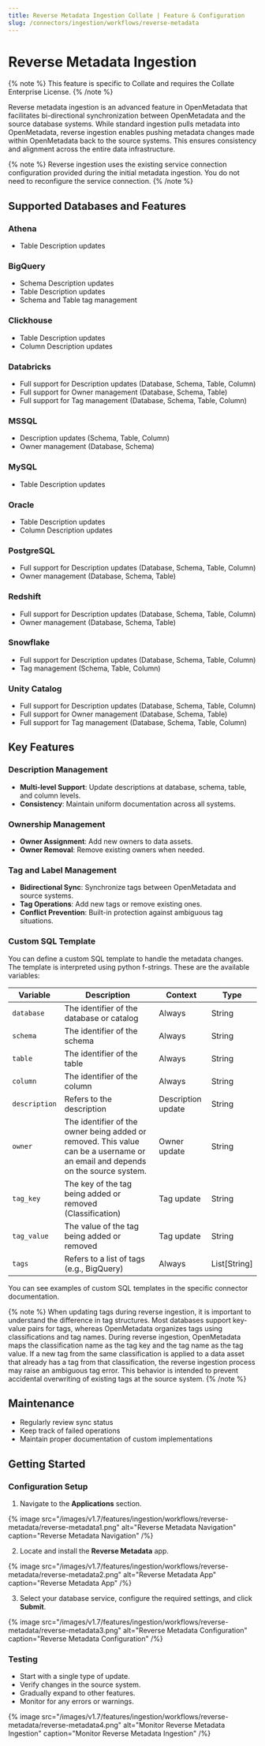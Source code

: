```yaml
---
title: Reverse Metadata Ingestion Collate | Feature & Configuration
slug: /connectors/ingestion/workflows/reverse-metadata
---
```


# Reverse Metadata Ingestion
{% note %}
This feature is specific to Collate and requires the Collate Enterprise License.
{% /note %}

Reverse metadata ingestion is an advanced feature in OpenMetadata that facilitates bi-directional synchronization between OpenMetadata and the source database systems. While standard ingestion pulls metadata into OpenMetadata, reverse ingestion enables pushing metadata changes made within OpenMetadata back to the source systems. This ensures consistency and alignment across the entire data infrastructure.

{% note %}
Reverse ingestion uses the existing service connection configuration provided during the initial metadata ingestion. You do not need to reconfigure the service connection.
{% /note %}

## Supported Databases and Features

### Athena
- Table Description updates

### BigQuery
- Schema Description updates
- Table Description updates
- Schema and Table tag management

### Clickhouse
- Table Description updates
- Column Description updates

### Databricks
- Full support for Description updates (Database, Schema, Table, Column)
- Full support for Owner management (Database, Schema, Table)
- Full support for Tag management (Database, Schema, Table, Column)

### MSSQL
- Description updates (Schema, Table, Column)
- Owner management (Database, Schema)

### MySQL
- Table Description updates

### Oracle
- Table Description updates
- Column Description updates

### PostgreSQL
- Full support for Description updates (Database, Schema, Table, Column)
- Owner management (Database, Schema, Table)

### Redshift
- Full support for Description updates (Database, Schema, Table, Column)
- Owner management (Database, Schema, Table)

### Snowflake
- Full support for Description updates (Database, Schema, Table, Column)
- Tag management (Schema, Table, Column)

### Unity Catalog
- Full support for Description updates (Database, Schema, Table, Column)
- Full support for Owner management (Database, Schema, Table)
- Full support for Tag management (Database, Schema, Table, Column)

## Key Features

### Description Management
- **Multi-level Support**: Update descriptions at database, schema, table, and column levels.
- **Consistency**: Maintain uniform documentation across all systems.

### Ownership Management
- **Owner Assignment**: Add new owners to data assets.
- **Owner Removal**: Remove existing owners when needed.

### Tag and Label Management
- **Bidirectional Sync**: Synchronize tags between OpenMetadata and source systems.
- **Tag Operations**: Add new tags or remove existing ones.
- **Conflict Prevention**: Built-in protection against ambiguous tag situations.

### Custom SQL Template

You can define a custom SQL template to handle the metadata changes. The template is interpreted using python f-strings.
These are the available variables:

| Variable | Description | Context | Type |
|----------|-------------| --- | --- |
| `database` | The identifier of the database or catalog | Always | String |
| `schema` | The identifier of the schema | Always | String |
| `table` | The identifier of the table | Always | String |
| `column` | The identifier of the column | Always | String |
| `description` | Refers to the description | Description update | String |
| `owner` | The identifier of the owner being added or removed. This value can be a username or an email and depends on the source system. | Owner update | String |
| `tag_key` | The key of the tag being added or removed (Classification) | Tag update | String |
| `tag_value` | The value of the tag being added or removed | Tag update | String |
| `tags` | Refers to a list of tags (e.g., BigQuery) | Always | List[String] |

You can see examples of custom SQL templates in the specific connector documentation.

{% note %}
When updating tags during reverse ingestion, it is important to understand the difference in tag structures. Most databases support key-value pairs for tags, whereas OpenMetadata organizes tags using classifications and tag names. During reverse ingestion, OpenMetadata maps the classification name as the tag key and the tag name as the tag value. If a new tag from the same classification is applied to a data asset that already has a tag from that classification, the reverse ingestion process may raise an ambiguous tag error. This behavior is intended to prevent accidental overwriting of existing tags at the source system.
{% /note %}

## Maintenance

- Regularly review sync status
- Keep track of failed operations
- Maintain proper documentation of custom implementations

## Getting Started

### Configuration Setup

1. Navigate to the **Applications** section.

{% image
  src="/images/v1.7/features/ingestion/workflows/reverse-metadata/reverse-metadata1.png"
  alt="Reverse Metadata Navigation"
  caption="Reverse Metadata Navigation"
 /%}

2. Locate and install the **Reverse Metadata** app.

{% image
  src="/images/v1.7/features/ingestion/workflows/reverse-metadata/reverse-metadata2.png"
  alt="Reverse Metadata App"
  caption="Reverse Metadata App"
 /%}

3. Select your database service, configure the required settings, and click **Submit**.

{% image
  src="/images/v1.7/features/ingestion/workflows/reverse-metadata/reverse-metadata3.png"
  alt="Reverse Metadata Configuration"
  caption="Reverse Metadata Configuration"
 /%}

### Testing

- Start with a single type of update.
- Verify changes in the source system.
- Gradually expand to other features.
- Monitor for any errors or warnings.

{% image
  src="/images/v1.7/features/ingestion/workflows/reverse-metadata/reverse-metadata4.png"
  alt="Monitor Reverse Metadata Ingestion"
  caption="Monitor Reverse Metadata Ingestion"
 /%}
